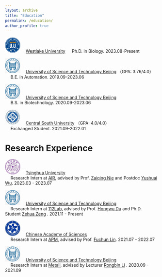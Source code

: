 ```yaml
---
layout: archive
title: "Education"
permalink: /education/
author_profile: true
---
```

<img src="../images/westlake_logo.png" alt="Westlake" style="width: 50px; height: 50px;" />&emsp; [Westlake University](https://www.westlake.edu.cn//)
&emsp; Ph.D. in Biology. 2023.08-Present

<img src="../images/ustb.png" alt="USTB" style="width: 50px; height: 50px;" />&emsp; [University of Science and Technology Beijing](https://en.ustb.edu.cn//) （GPA: 3.76/4.0）   
&emsp; B.E. in Automation. 2019.09-2023.06

<img src="../images/ustb.png" alt="USTB" style="width: 50px; height: 50px;" />&emsp; [University of Science and Technology Beijing](https://en.ustb.edu.cn//)  
&emsp; B.S. in Biotechnology. 2020.09-2023.06

<img src="../images/csu.jpg" alt="CSU" style="width: 50px; height: 50px;" />&emsp; [Central South University](https://en.csu.edu.cn//) （GPA: 4.0/4.0）    
&emsp; Exchanged Student. 2021.09-2022.01

# Research Experience

<img src="../images/tsinghua.jpg" alt="Tsinghua" style="width: 50px; height: 50px;" />&emsp; [Tsinghua University]((https://www.tsinghua.edu.cn/))  
&emsp; Research Intern at [AIR](https://air.tsinghua.edu.cn/), advised by Prof. [Zaiqing Nie](https://air.tsinghua.edu.cn/info/1046/1203.htm) and Postdoc [Yushuai Wu](https://air.tsinghua.edu.cn/airtd/bsh.htm). 2023.03 - 2023.07

<img src="../images/ustb.png" alt="USTB" style="width: 50px; height: 50px;" />&emsp; [University of Science and Technology Beijing](http://en.ustb.edu.cn/)  
&emsp; Research Intern at [112Lab](http://huasheng.ustb.edu.cn/), advised by Prof. [Hongwu Du](http://huasheng.ustb.edu.cn/shiziduiwu/jiaoshixinxi/2020-06-10/244.html) and Ph.D. Student [Zehua Zeng](https://github.com/Starlitnightly) . 2021.11 - Present

<img src="../images/ucas.jpg" alt="UCAS" style="width: 50px; height: 50px;" />&emsp; [Chinese Academy of Sciences](http://www.apm.cas.cn)  
&emsp; Research Intern at [APM](http://www.apm.cas.cn), advised by Prof. [Fuchun Lin](https://people.ucas.edu.cn/~linfuchun). 2021.07 - 2022.07

<img src="../images/ustb.png" alt="USTB" style="width: 50px; height: 50px;" />&emsp; [University of Science and Technology Beijing](http://en.ustb.edu.cn/)  
&emsp; Research Intern at [Metall](https://metall.ustb.edu.cn/), advised by Lecturer [Rongbin Li](https://metall.ustb.edu.cn/szdw/szdwxsjs/ysjsyjx1/jsszbsh1/lrb1/index.htm) . 2020.09 - 2021.09
